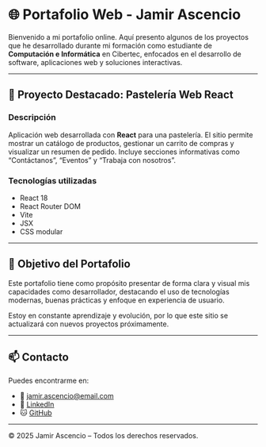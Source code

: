 # 🌐 Portafolio Web - Jamir Ascencio

Bienvenido a mi portafolio online. Aquí presento algunos de los proyectos que he desarrollado durante mi formación como estudiante de **Computación e Informática** en Cibertec, enfocados en el desarrollo de software, aplicaciones web y soluciones interactivas.

---

## 🧁 Proyecto Destacado: Pastelería Web React

### Descripción
Aplicación web desarrollada con **React** para una pastelería. El sitio permite mostrar un catálogo de productos, gestionar un carrito de compras y visualizar un resumen de pedido. Incluye secciones informativas como “Contáctanos”, “Eventos” y “Trabaja con nosotros”.

### Tecnologías utilizadas
- React 18
- React Router DOM
- Vite
- JSX
- CSS modular

---

## 🚀 Objetivo del Portafolio

Este portafolio tiene como propósito presentar de forma clara y visual mis capacidades como desarrollador, destacando el uso de tecnologías modernas, buenas prácticas y enfoque en experiencia de usuario.

Estoy en constante aprendizaje y evolución, por lo que este sitio se actualizará con nuevos proyectos próximamente.

---

## 📫 Contacto

Puedes encontrarme en:
- 📧 jamir.ascencio@email.com
- 💼 [LinkedIn](https://www.linkedin.com/in/jamirascencio)
- 🐱 [GitHub](https://github.com/jamirascencio)

---

© 2025 Jamir Ascencio – Todos los derechos reservados.
